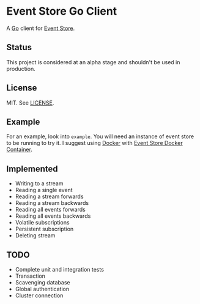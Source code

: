 # Event Store Go Client

A [Go](https://golang.org/) client for [Event Store](https://geteventstore.com/).

## Status

This project is considered at an alpha stage and shouldn't be used in production.

## License

MIT. See [LICENSE](https://github.com/jdextraze/go-gesclient/blob/master/LICENSE).

## Example

For an example, look into `example`. You will need an instance of event store to be running to try it.
I suggest using [Docker](https://docker.com/) with [Event Store Docker Container](https://hub.docker.com/r/eventstore/eventstore/).

## Implemented

* Writing to a stream
* Reading a single event
* Reading a stream forwards
* Reading a stream backwards
* Reading all events forwards
* Reading all events backwards
* Volatile subscriptions
* Persistent subscription
* Deleting stream

## TODO

* Complete unit and integration tests
* Transaction
* Scavenging database
* Global authentication
* Cluster connection
